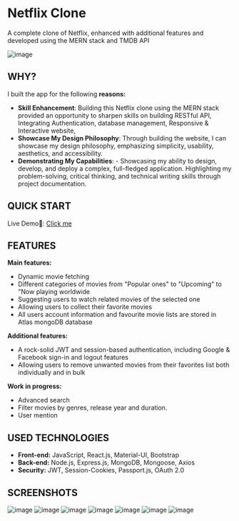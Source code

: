 # Netflix Clone

A complete clone of Netflix, enhanced with additional features and developed using the MERN stack and TMDB API

![image](https://github.com/dagmfre/Netflix/assets/96683816/6949ddb6-f6b1-4c9b-9e2b-5c8784623c3f)


## WHY?
I built the app for the following **reasons:**
- **Skill Enhancement**: Building this Netflix clone using the MERN stack provided an opportunity to sharpen skills on building RESTful API, Integrating Authentication, database management, Responsive & Interactive website, 
- **Showcase My Design Philosophy**: Through building the website, I can showcase my design philosophy, emphasizing simplicity, usability, aesthetics, and accessibility.
- **Demonstrating My Capabilities**: -  Showcasing my ability to design, develop, and deploy a complex, full-fledged application. Highlighting my problem-solving, critical thinking, and technical writing skills through project documentation.

## QUICK START
 Live Demo🔗: [Click me](https://netflix-app-clonee.vercel.app/)

##  FEATURES
**Main features:**
- Dynamic movie fetching
- Different categories of movies from "Popular ones" to "Upcoming" to "Now playing worldwide  
- Suggesting users to watch related movies of the selected one
- Allowing users to collect their favorite movies
- All users account information and favourite movie lists are stored in Atlas mongoDB database

**Additional features:**  
- A rock-solid JWT and session-based authentication, including Google & Facebook sign-in and logout features  
- Allowing users to remove unwanted movies from their favorites list both individually and in bulk

**Work in progress:**
- Advanced search
- Filter movies by genres, release year and duration.
- User mention

## USED TECHNOLOGIES

- **Front-end:** JavaScript, React.js, Material-UI, Bootstrap
- **Back-end:** Node.js, Express.js, MongoDB, Mongoose, Axios
- **Security:** JWT, Session-Cookies, Passport.js, OAuth 2.0
## SCREENSHOTS
![image](https://github.com/dagmfre/Netflix/assets/96683816/f0ed5e9e-04cd-43b7-8239-9cb5d61492a5)
![image](https://github.com/dagmfre/Netflix/assets/96683816/716526da-4708-46ba-9d05-b79894eaa6e5)
![image](https://github.com/dagmfre/Netflix/assets/96683816/2fbe4f0d-75bb-4410-a5c8-8dd168fbdf66)
![image](https://github.com/dagmfre/Netflix/assets/96683816/6e1f05d5-550a-4e8a-a030-e0ea1e86c89e)
![image](https://github.com/dagmfre/Netflix/assets/96683816/8490ce97-6646-49a3-8ca4-9ea5c96c8f7f)
![image](https://github.com/dagmfre/Netflix/assets/96683816/ce3821aa-96b6-4e54-9af7-3e6bd8919747)
![image](https://github.com/dagmfre/Netflix/assets/96683816/9b89e346-e509-484d-b976-43d29d918cfd)

